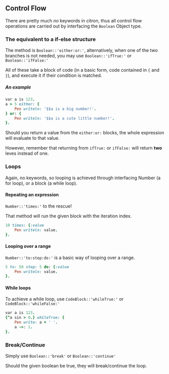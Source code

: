 ## Control Flow

There are pretty much _no_ keywords in citron, thus all control flow operations are carried out by interfacing the `Boolean` Object type.

### The equivalent to a if-else structure

The method is `Boolean::'either:or:'`, alternatively, when one of the two branches is not needed, you may use `Boolean::'ifTrue:'` or `Boolean::'ifFalse:'`

All of these take a block of code \(in a basic form, code contained in `{` and `}`\), and execute it if their condition is matched.

##### An example

```ruby
var a is 123.
a > 5 either: { 
    Pen writeln: '$$a is a big number!'. 
} or: { 
    Pen writeln: '$$a is a cute little number!'. 
}.
```

Should you return a value from the `either:or:` blocks, the whole expression will evaluate to that value.

However, remember that returning from `ifTrue:` or `ifFalse:` will return **two** leves instead of one.

### Loops

Again, no keywords, so looping is achieved through interfacing Number \(a for loop\), or a block \(a while loop\).

#### Repeating an expression

`Number::'times:'` to the rescue!

That method will run the given block with the iteration index.

```ruby
10 times: {:value
    Pen writeln: value.
}.
```

#### Looping over a range

`Number::'to:step:do:'` is a basic way of looping over a range.

```ruby
5 to: 50 step: 5 do: {:value
    Pen writeln: value.
}.
```

#### While loops

To achieve a while loop, use `CodeBlock::'whileTrue:'` or `CodeBlock::'whileFalse:'`

```ruby
var a is 123.
{^a sin > 0.} whileTrue: {
    Pen write: a + ' '.
    a -=: 1.
}.
```

### Break/Continue

Simply use `Boolean::'break'` or `Boolean::'continue'`

Should the given boolean be true, they will break/continue the loop.



